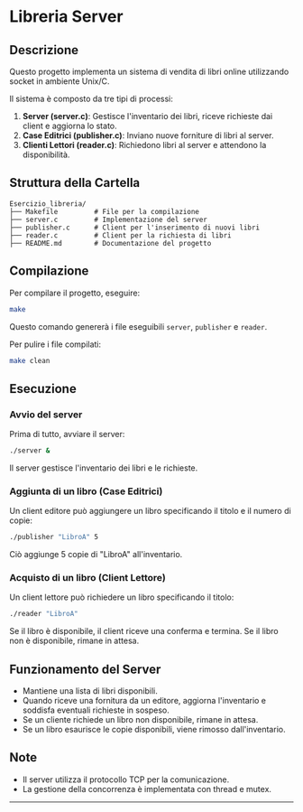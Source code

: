 # Libreria Server

## Descrizione
Questo progetto implementa un sistema di vendita di libri online utilizzando socket in ambiente Unix/C. 

Il sistema è composto da tre tipi di processi:
1. **Server (server.c)**: Gestisce l'inventario dei libri, riceve richieste dai client e aggiorna lo stato.
2. **Case Editrici (publisher.c)**: Inviano nuove forniture di libri al server.
3. **Clienti Lettori (reader.c)**: Richiedono libri al server e attendono la disponibilità.

## Struttura della Cartella
```
Esercizio_libreria/
├── Makefile         # File per la compilazione
├── server.c         # Implementazione del server
├── publisher.c      # Client per l'inserimento di nuovi libri
├── reader.c         # Client per la richiesta di libri
├── README.md        # Documentazione del progetto
```

## Compilazione
Per compilare il progetto, eseguire:
```sh
make
```

Questo comando genererà i file eseguibili `server`, `publisher` e `reader`.

Per pulire i file compilati:
```sh
make clean
```

## Esecuzione
### Avvio del server
Prima di tutto, avviare il server:
```sh
./server &
```
Il server gestisce l'inventario dei libri e le richieste.

### Aggiunta di un libro (Case Editrici)
Un client editore può aggiungere un libro specificando il titolo e il numero di copie:
```sh
./publisher "LibroA" 5
```
Ciò aggiunge 5 copie di "LibroA" all'inventario.

### Acquisto di un libro (Client Lettore)
Un client lettore può richiedere un libro specificando il titolo:
```sh
./reader "LibroA"
```
Se il libro è disponibile, il client riceve una conferma e termina. Se il libro non è disponibile, rimane in attesa.

## Funzionamento del Server
- Mantiene una lista di libri disponibili.
- Quando riceve una fornitura da un editore, aggiorna l'inventario e soddisfa eventuali richieste in sospeso.
- Se un cliente richiede un libro non disponibile, rimane in attesa.
- Se un libro esaurisce le copie disponibili, viene rimosso dall'inventario.

## Note
- Il server utilizza il protocollo TCP per la comunicazione.
- La gestione della concorrenza è implementata con thread e mutex.

---
